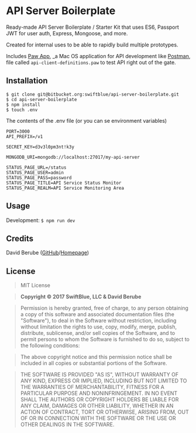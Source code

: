 # API Server Boilerplate

Ready-made API Server Boilerplate / Starter Kit that uses ES6, Passport JWT for user auth, Express, Mongoose, and more.

Created for internal uses to be able to rapidly build multiple prototypes.

Includes [Paw App](https://paw.cloud/), _a Mac OS application for API development like [Postman](https://www.getpostman.com/), file called `api-client-definitions.paw` to test API right out of the gate.



## Installation

```
$ git clone git@bitbucket.org:swiftblue/api-server-boilerplate.git
$ cd api-server-boilerplate
$ npm install
$ touch .env
```

The contents of the .env file (or you can se environment variables)

```
PORT=3000
API_PREFIX=/v1

SECRET_KEY=d3v3l0pm3nt!k3y

MONGODB_URI=mongodb://localhost:27017/my-api-server

STATUS_PAGE_URL=/status
STATUS_PAGE_USER=admin
STATUS_PAGE_PASS=password
STATUS_PAGE_TITLE=API Service Status Monitor
STATUS_PAGE_REALM=API Service Monitoring Area
```

## Usage

Development: `$ npm run dev`

## Credits

David Berube ([GitHub](https://github.com/SwiftBlue/api-server-boilerplate)/[Homepage](https://berube.co))

## License

> MIT License

> **Copyright © 2017 SwiftBlue, LLC & David Berube**

> Permission is hereby granted, free of charge, to any person obtaining a copy
of this software and associated documentation files (the "Software"), to deal
in the Software without restriction, including without limitation the rights
to use, copy, modify, merge, publish, distribute, sublicense, and/or sell
copies of the Software, and to permit persons to whom the Software is
furnished to do so, subject to the following conditions:

> The above copyright notice and this permission notice shall be included in all
copies or substantial portions of the Software.

> THE SOFTWARE IS PROVIDED "AS IS", WITHOUT WARRANTY OF ANY KIND, EXPRESS OR
IMPLIED, INCLUDING BUT NOT LIMITED TO THE WARRANTIES OF MERCHANTABILITY,
FITNESS FOR A PARTICULAR PURPOSE AND NONINFRINGEMENT. IN NO EVENT SHALL THE
AUTHORS OR COPYRIGHT HOLDERS BE LIABLE FOR ANY CLAIM, DAMAGES OR OTHER
LIABILITY, WHETHER IN AN ACTION OF CONTRACT, TORT OR OTHERWISE, ARISING FROM,
OUT OF OR IN CONNECTION WITH THE SOFTWARE OR THE USE OR OTHER DEALINGS IN THE
SOFTWARE.
